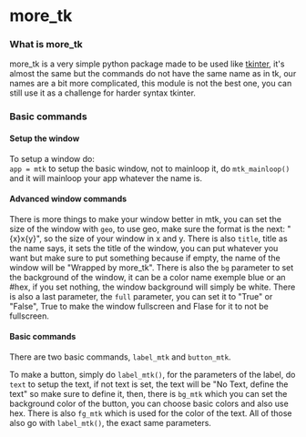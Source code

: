 # more_tk
### What is more_tk
more_tk is a very simple python package made to be used like [tkinter](https://tkinter.com/), it's almost the same but the commands do not have the same name as in tk, our names are a bit more complicated, this module is not the best one, you can still use it as a challenge for harder syntax tkinter.

### Basic commands
#### Setup the window
To setup a window do:  
`app = mtk` to setup the basic window, not to mainloop it, do `mtk_mainloop()` and it will mainloop your app whatever the name is.

#### Advanced window commands
There is more things to make your window better in mtk, you can set the size of the window with `geo`, to use geo, make sure the format is the next: "{x}x{y}", so the size of your window in x and y. There is also `title`, title as the name says, it sets the title of the window, you can put whatever you want but make sure to put something because if empty, the name of the window will be "Wrapped by more_tk". There is also the `bg` parameter to set the background of the window, it can be a color name exemple blue or an #hex, if you set nothing, the window background will simply be white. There is also a last parameter, the `full` parameter, you can set it to "True" or "False", True to make the window fullscreen and Flase for it to not be fullscreen.

#### Basic commands
There are two basic commands, `label_mtk` and `button_mtk`. 

To make a button, simply do `label_mtk()`, for the parameters of the label, do `text` to setup the text, if not text is set, the text will be "No Text, define the text" so make sure to define it, then, there is `bg_mtk` which you can set the background color of the button, you can choose basic colors and also use hex. There is also `fg_mtk` which is used for the color of the text. All of those also go with `label_mtk()`, the exact same parameters.